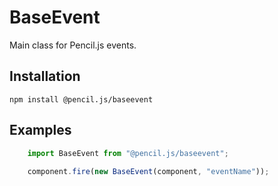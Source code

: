 # BaseEvent

Main class for Pencil.js events.


## Installation

    npm install @pencil.js/baseevent


## Examples

```js
    import BaseEvent from "@pencil.js/baseevent";
    
    component.fire(new BaseEvent(component, "eventName"));
```